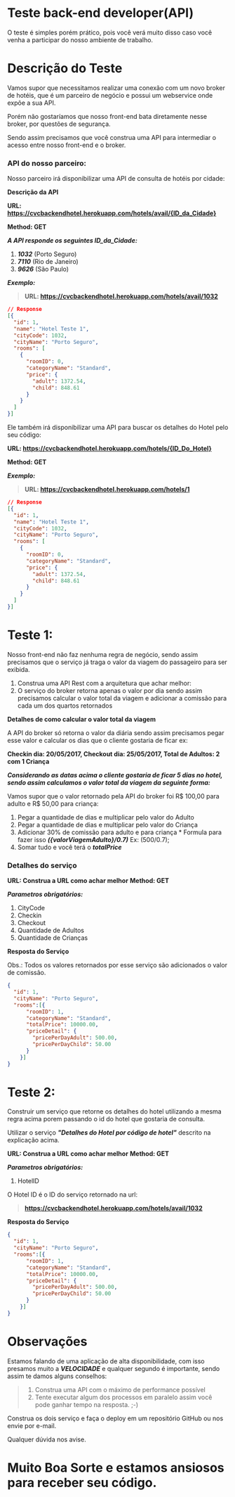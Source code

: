 # Teste back-end developer(API)


O teste é simples porém prático, pois você verá muito disso caso você venha a participar do nosso ambiente de trabalho.

# Descrição do Teste

Vamos supor que necessitamos realizar uma conexão com um novo broker de hotéis, que é um parceiro de negócio e possui um webservice onde expõe a sua API.

Porém não gostaríamos que nosso front-end bata diretamente nesse broker, por questões de segurança.

Sendo assim precisamos que você construa uma API para intermediar o acesso entre nosso front-end e o broker.

### API do nosso parceiro:

Nosso parceiro irá disponibilizar uma API de consulta de hotéis por cidade:

**Descrição da API**

**URL: https://cvcbackendhotel.herokuapp.com/hotels/avail/{ID_da_Cidade}**

**Method: GET**

***A API responde os seguintes ID_da_Cidade:***

1. ***1032*** (Porto Seguro)
2. ***7110*** (Rio de Janeiro)
3. ***9626*** (São Paulo)

***Exemplo:***
> **URL: https://cvcbackendhotel.herokuapp.com/hotels/avail/1032**

```json
// Response
[{
  "id": 1,
  "name": "Hotel Teste 1",
  "cityCode": 1032,
  "cityName": "Porto Seguro",
  "rooms": [
    {
      "roomID": 0,
      "categoryName": "Standard",
      "price": {
        "adult": 1372.54,
        "child": 848.61
      }
    }
  ]
}]
```

Ele também irá disponibilizar uma API para buscar os detalhes do Hotel pelo seu código:

**URL: https://cvcbackendhotel.herokuapp.com/hotels/{ID_Do_Hotel}**

**Method: GET**

***Exemplo:***
> **URL: https://cvcbackendhotel.herokuapp.com/hotels/1**


```json
// Response
[{
  "id": 1,
  "name": "Hotel Teste 1",
  "cityCode": 1032,
  "cityName": "Porto Seguro",
  "rooms": [
    {
      "roomID": 0,
      "categoryName": "Standard",
      "price": {
        "adult": 1372.54,
        "child": 848.61
      }
    }
  ]
}]
```
# Teste 1:

Nosso front-end não faz nenhuma regra de negócio, sendo assim precisamos que o serviço já traga o valor da viagem do passageiro para ser exibida.

1. Construa uma API Rest com a arquitetura que achar melhor:
2. O serviço do broker retorna apenas o valor por dia sendo assim precisamos calcular o valor total da viagem e adicionar a comissão para cada um dos quartos retornados

**Detalhes de como calcular o valor total da viagem**

A API do broker só retorna o valor da diária sendo assim precisamos pegar esse valor e calcular os dias que o cliente gostaria de ficar ex:

**Checkin dia: 20/05/2017, Checkout dia: 25/05/2017, Total de Adultos: 2 com 1 Criança**

***Considerando as datas acima o cliente gostaria de ficar 5 dias no hotel, sendo assim calculamos o valor total da viagem da seguinte forma:***

Vamos supor que o valor retornado pela API do broker foi R$ 100,00 para adulto e R$ 50,00 para criança:
  1. Pegar a quantidade de dias e multiplicar pelo valor do Adulto
  2. Pegar a quantidade de dias e multiplicar pelo valor do Criança
  3. Adicionar 30% de comissão para adulto e para criança
    * Formula para fazer isso ***({valorViagemAdulto}/0.7)*** Ex: (500/0.7);
  4. Somar tudo e você terá o ***totalPrice***

### Detalhes do serviço
**URL: Construa a URL como achar melhor**
**Method: GET**

***Parametros obrigatórios:***
1. CityCode
2. Checkin
3. Checkout
4. Quantidade de Adultos
5. Quantidade de Crianças

**Resposta do Serviço**

Obs.: Todos os valores retornados por esse serviço são adicionados o valor de comissão.

```json
{
  "id": 1,
  "cityName": "Porto Seguro",
  "rooms":[{
      "roomID": 1,
      "categoryName": "Standard",
      "totalPrice": 10000.00,
      "priceDetail": {
        "pricePerDayAdult": 500.00,
        "pricePerDayChild": 50.00
      }
    }]
}
```


# Teste 2:

Construir um serviço que retorne os detalhes do hotel utilizando a mesma regra acima porem passando o id do hotel que gostaria de consulta.

Utilizar o serviço ***"Detalhes do Hotel por código de hotel"*** descrito na explicação acima.

**URL: Construa a URL como achar melhor**
**Method: GET**

***Parametros obrigatórios:***
1. HotelID

O Hotel ID é o ID do serviço retornado na url:
> **https://cvcbackendhotel.herokuapp.com/hotels/avail/1032**

**Resposta do Serviço**

```json
{
  "id": 1,
  "cityName": "Porto Seguro",
  "rooms":[{
      "roomID": 1,
      "categoryName": "Standard",
      "totalPrice": 10000.00,
      "priceDetail": {
        "pricePerDayAdult": 500.00,
        "pricePerDayChild": 50.00
      }
    }]
}
```


# Observações

Estamos falando de uma aplicação de alta disponibilidade, com isso presamos muito a ***VELOCIDADE*** e qualquer segundo é importante, sendo assim te damos alguns conselhos:
>1. Construa uma API com o máximo de performance possível
>2. Tente executar algum dos processos em paralelo assim você pode ganhar tempo na resposta. ;-)

Construa os dois serviço e faça o deploy em um repositório GitHub ou nos envie por e-mail.

Qualquer dúvida nos avise.

# Muito Boa Sorte e estamos ansiosos para receber seu código.
